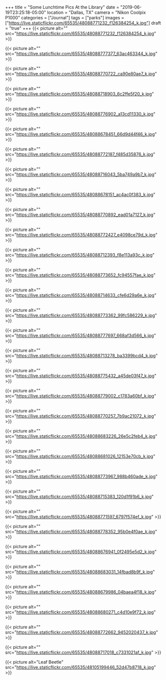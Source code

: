 +++
title = "Some Lunchtime Pics At the Library"
date = "2019-06-19T23:25:18-05:00"
location = "Dallas, TX"
camera = "Nikon Coolpix P1000"
categories = ["Journal"]
tags = ["parks"]
images = ["https://live.staticflickr.com/65535/48088771232_f126384254_k.jpg"]
draft = "true"
+++
{{< picture alt="" src="https://live.staticflickr.com/65535/48088771232_f126384254_k.jpg" >}}
<!--more-->

{{< picture alt="" src="https://live.staticflickr.com/65535/48088777377_63ac463344_k.jpg" >}}

{{< picture alt="" src="https://live.staticflickr.com/65535/48088770722_ca90e80ae7_k.jpg" >}}

{{< picture alt="" src="https://live.staticflickr.com/65535/48088718903_6c2ffe5f20_k.jpg" >}}

{{< picture alt="" src="https://live.staticflickr.com/65535/48088776902_a13cd11330_k.jpg" >}}

{{< picture alt="" src="https://live.staticflickr.com/65535/48088678451_66d9d44f46_k.jpg" >}}

{{< picture alt="" src="https://live.staticflickr.com/65535/48088772187_f485d35876_k.jpg" >}}

{{< picture alt="" src="https://live.staticflickr.com/65535/48088716043_5ba749a9b7_k.jpg" >}}

{{< picture alt="" src="https://live.staticflickr.com/65535/48088678151_ac4ac0f383_k.jpg" >}}

{{< picture alt="" src="https://live.staticflickr.com/65535/48088770892_ead01a7127_k.jpg" >}}

{{< picture alt="" src="https://live.staticflickr.com/65535/48088772427_e4098ce79d_k.jpg" >}}

{{< picture alt="" src="https://live.staticflickr.com/65535/48088712393_f8e113a93c_k.jpg" >}}

{{< picture alt="" src="https://live.staticflickr.com/65535/48088773652_fc94557fae_k.jpg" >}}

{{< picture alt="" src="https://live.staticflickr.com/65535/48088714633_cfe6d29a6e_k.jpg" >}}
           
{{< picture alt="" src="https://live.staticflickr.com/65535/48088773362_99fc586229_k.jpg" >}}
           
{{< picture alt="" src="https://live.staticflickr.com/65535/48088777697_668af3d566_k.jpg" >}}
           
{{< picture alt="" src="https://live.staticflickr.com/65535/48088713278_ba3399bcd4_k.jpg" >}}
           
{{< picture alt="" src="https://live.staticflickr.com/65535/48088775432_a45de03f47_k.jpg" >}}

{{< picture alt="" src="https://live.staticflickr.com/65535/48088779002_c1783a60bf_k.jpg" >}}

{{< picture alt="" src="https://live.staticflickr.com/65535/48088770257_7b9ac21072_k.jpg" >}}

{{< picture alt="" src="https://live.staticflickr.com/65535/48088683226_26e5c2feb4_k.jpg" >}}

{{< picture alt="" src="https://live.staticflickr.com/65535/48088681026_12153e70cb_k.jpg" >}}

{{< picture alt="" src="https://live.staticflickr.com/65535/48088773967_988b460ade_k.jpg" >}}

{{< picture alt="" src="https://live.staticflickr.com/65535/48088715383_120d1f91b6_k.jpg" >}}

{{< picture alt="" src="https://live.staticflickr.com/65535/48088771597_6797f574ef_k.jpg" >}}

{{< picture alt="" src="https://live.staticflickr.com/65535/48088778352_95b0e4f0ae_k.jpg" >}}

{{< picture alt="" src="https://live.staticflickr.com/65535/48088676941_0f2495e5d2_k.jpg" >}}

{{< picture alt="" src="https://live.staticflickr.com/65535/48088683031_14fbad8b9f_k.jpg" >}}

{{< picture alt="" src="https://live.staticflickr.com/65535/48088679986_04baea4f18_k.jpg" >}}

{{< picture alt="" src="https://live.staticflickr.com/65535/48088680271_c4d10e9f72_k.jpg" >}}

{{< picture alt="" src="https://live.staticflickr.com/65535/48088772662_9452020437_k.jpg" >}}

{{< picture alt="" src="https://live.staticflickr.com/65535/48088717018_c7331021af_k.jpg" >}}

{{< picture alt="Leaf Beetle" src="https://live.staticflickr.com/65535/48105199446_52d47b8718_k.jpg" >}}
